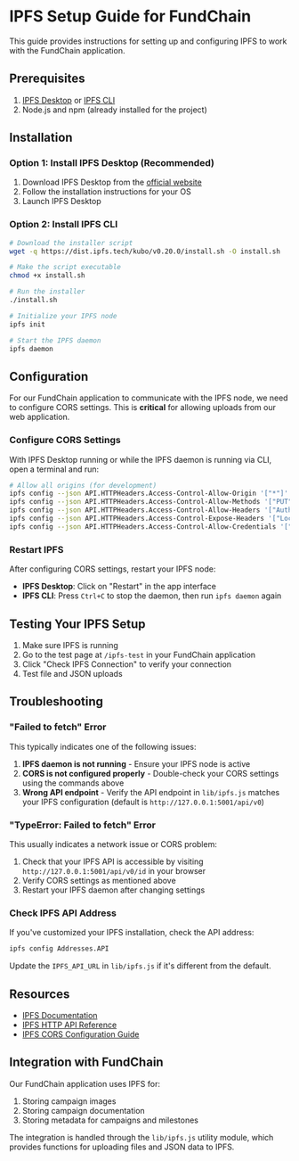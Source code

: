 # IPFS Setup Guide for FundChain

This guide provides instructions for setting up and configuring IPFS to work with the FundChain application.

## Prerequisites

1. [IPFS Desktop](https://docs.ipfs.tech/install/ipfs-desktop/) or [IPFS CLI](https://docs.ipfs.tech/install/command-line/)
2. Node.js and npm (already installed for the project)

## Installation

### Option 1: Install IPFS Desktop (Recommended)

1. Download IPFS Desktop from the [official website](https://docs.ipfs.tech/install/ipfs-desktop/)
2. Follow the installation instructions for your OS
3. Launch IPFS Desktop

### Option 2: Install IPFS CLI

```bash
# Download the installer script
wget -q https://dist.ipfs.tech/kubo/v0.20.0/install.sh -O install.sh

# Make the script executable
chmod +x install.sh

# Run the installer
./install.sh

# Initialize your IPFS node
ipfs init

# Start the IPFS daemon
ipfs daemon
```

## Configuration

For our FundChain application to communicate with the IPFS node, we need to configure CORS settings. This is **critical** for allowing uploads from our web application.

### Configure CORS Settings

With IPFS Desktop running or while the IPFS daemon is running via CLI, open a terminal and run:

```bash
# Allow all origins (for development)
ipfs config --json API.HTTPHeaders.Access-Control-Allow-Origin '["*"]'
ipfs config --json API.HTTPHeaders.Access-Control-Allow-Methods '["PUT", "POST", "GET"]'
ipfs config --json API.HTTPHeaders.Access-Control-Allow-Headers '["Authorization"]'
ipfs config --json API.HTTPHeaders.Access-Control-Expose-Headers '["Location"]'
ipfs config --json API.HTTPHeaders.Access-Control-Allow-Credentials '["true"]'
```

### Restart IPFS

After configuring CORS settings, restart your IPFS node:

- **IPFS Desktop**: Click on "Restart" in the app interface
- **IPFS CLI**: Press `Ctrl+C` to stop the daemon, then run `ipfs daemon` again

## Testing Your IPFS Setup

1. Make sure IPFS is running
2. Go to the test page at `/ipfs-test` in your FundChain application
3. Click "Check IPFS Connection" to verify your connection
4. Test file and JSON uploads

## Troubleshooting

### "Failed to fetch" Error

This typically indicates one of the following issues:

1. **IPFS daemon is not running** - Ensure your IPFS node is active
2. **CORS is not configured properly** - Double-check your CORS settings using the commands above
3. **Wrong API endpoint** - Verify the API endpoint in `lib/ipfs.js` matches your IPFS configuration (default is `http://127.0.0.1:5001/api/v0`)

### "TypeError: Failed to fetch" Error

This usually indicates a network issue or CORS problem:

1. Check that your IPFS API is accessible by visiting `http://127.0.0.1:5001/api/v0/id` in your browser
2. Verify CORS settings as mentioned above
3. Restart your IPFS daemon after changing settings

### Check IPFS API Address

If you've customized your IPFS installation, check the API address:

```bash
ipfs config Addresses.API
```

Update the `IPFS_API_URL` in `lib/ipfs.js` if it's different from the default.

## Resources

- [IPFS Documentation](https://docs.ipfs.tech/)
- [IPFS HTTP API Reference](https://docs.ipfs.tech/reference/http/api/)
- [IPFS CORS Configuration Guide](https://docs.ipfs.tech/how-to/configure-node/#cors)

## Integration with FundChain

Our FundChain application uses IPFS for:

1. Storing campaign images
2. Storing campaign documentation
3. Storing metadata for campaigns and milestones

The integration is handled through the `lib/ipfs.js` utility module, which provides functions for uploading files and JSON data to IPFS. 